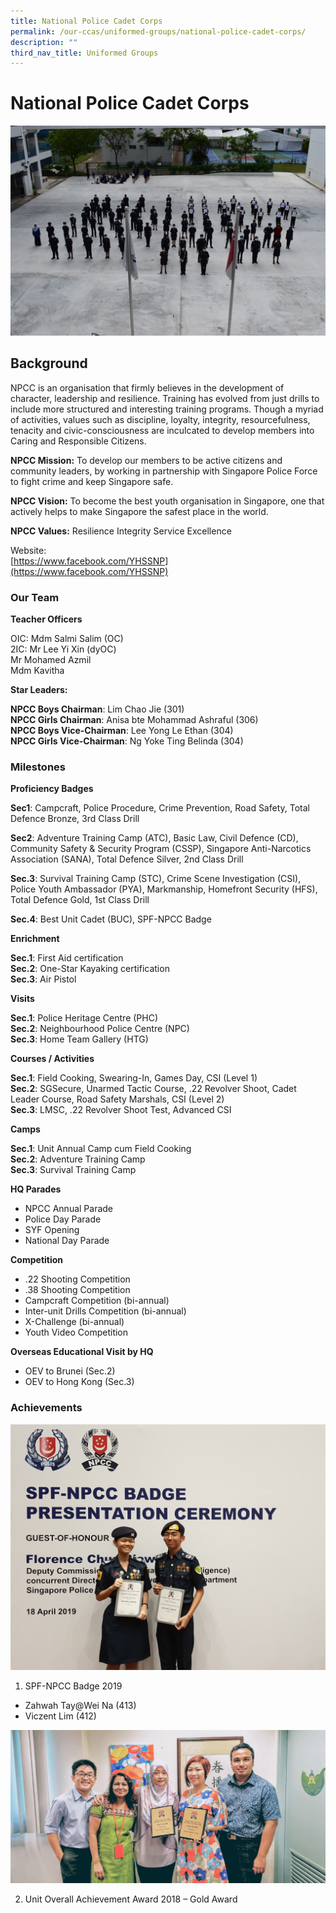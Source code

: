 ```yaml
---
title: National Police Cadet Corps
permalink: /our-ccas/uniformed-groups/national-police-cadet-corps/
description: ""
third_nav_title: Uniformed Groups
---
```

# **National Police Cadet Corps**

![](/images/np%201.jpg)

Background
----------

NPCC is an organisation that firmly believes in the development of character, leadership and resilience. Training has evolved from just drills to include more structured and interesting training programs. Though a myriad of activities, values such as discipline, loyalty, integrity, resourcefulness, tenacity and civic-consciousness are inculcated to develop members into Caring and Responsible Citizens.  

**NPCC Mission:** To develop our members to be active citizens and community leaders, by working in partnership with Singapore Police Force to fight crime and keep Singapore safe.

**NPCC Vision:** To become the best youth organisation in Singapore, one that actively helps to make Singapore the safest place in the world.

**NPCC Values:** Resilience Integrity Service Excellence

Website:  
[https://www.facebook.com/YHSSNP](https://www.facebook.com/YHSSNP)

### Our Team

**Teacher Officers**  

OIC: Mdm Salmi Salim (OC)     
2IC: Mr Lee Yi Xin (dyOC)    
Mr Mohamed Azmil    
Mdm Kavitha

**Star Leaders:**

**NPCC Boys Chairman**: Lim Chao Jie (301)    
**NPCC Girls Chairman**: Anisa bte Mohammad Ashraful (306)   
**NPCC Boys Vice-Chairman**: Lee Yong Le Ethan (304)   
**NPCC Girls Vice-Chairman**: Ng Yoke Ting Belinda (304)

  

### Milestones

**Proficiency Badges**  

**Sec1**: Campcraft, Police Procedure, Crime Prevention, Road Safety, Total Defence Bronze, 3rd Class Drill

**Sec2**: Adventure Training Camp (ATC), Basic Law, Civil Defence (CD), Community Safety & Security Program (CSSP), Singapore Anti-Narcotics Association (SANA), Total Defence Silver, 2nd Class Drill

**Sec.3**: Survival Training Camp (STC), Crime Scene Investigation (CSI), Police Youth Ambassador (PYA), Markmanship, Homefront Security (HFS), Total Defence Gold, 1st Class Drill

**Sec.4**: Best Unit Cadet (BUC), SPF-NPCC Badge

  

**Enrichment**

**Sec.1**: First Aid certification    
**Sec.2**: One-Star Kayaking certification   
**Sec.3**: Air Pistol

**Visits**

**Sec.1**: Police Heritage Centre (PHC)   
**Sec.2**: Neighbourhood Police Centre (NPC)   
**Sec.3**: Home Team Gallery (HTG) 

  

**Courses / Activities**

**Sec.1**: Field Cooking, Swearing-In, Games Day, CSI (Level 1)   
**Sec.2**: SGSecure, Unarmed Tactic Course, .22 Revolver Shoot, Cadet Leader Course, Road Safety Marshals, CSI (Level 2)     
**Sec.3**: LMSC, .22 Revolver Shoot Test, Advanced CSI

  

**Camps**

**Sec.1**: Unit Annual Camp cum Field Cooking  
**Sec.2**: Adventure Training Camp   
**Sec.3**: Survival Training Camp

  

**HQ Parades**
* NPCC Annual Parade
* Police Day Parade
* SYF Opening
* National Day Parade

  

**Competition**

* .22 Shooting Competition
*  .38 Shooting Competition
* Campcraft Competition (bi-annual)
* Inter-unit Drills Competition (bi-annual)
* X-Challenge (bi-annual)
* Youth Video Competition

**Overseas Educational Visit by HQ**

* OEV to Brunei (Sec.2)
* OEV to Hong Kong (Sec.3)

### Achievements

![](/images/SPF.jpg)

1. SPF-NPCC Badge 2019  

* Zahwah Tay@Wei Na (413)
* Viczent Lim (412)

![](/images/UOPA.jpeg)

2. Unit Overall Achievement Award 2018 – Gold Award